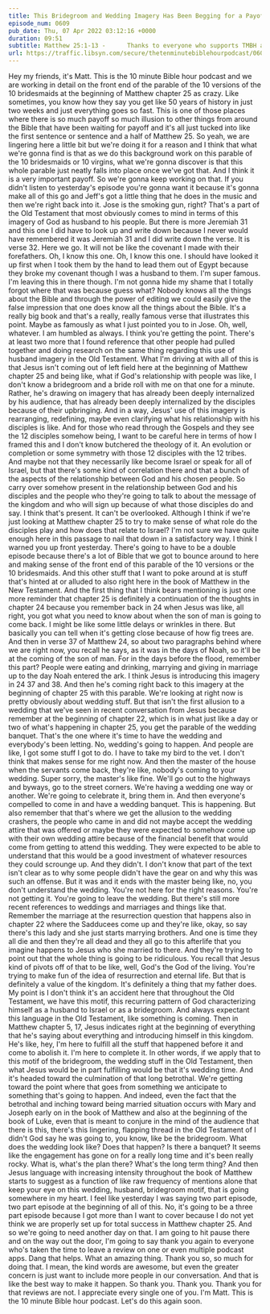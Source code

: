 ```yaml
---
title: This Bridegroom and Wedding Imagery Has Been Begging for a Payoff for Centuries
episode_num: 0609
pub_date: Thu, 07 Apr 2022 03:12:16 +0000
duration: 09:51
subtitle: Matthew 25:1-13 -      Thanks to everyone who supports TMBH at  You're the reason we can all do this together!  Music written and performed by .
url: https://traffic.libsyn.com/secure/thetenminutebiblehourpodcast/0609_-_This_Bridegroom_and_Wedding_Imagery_Has_Been_Begging_for_a_Payoff_for_Centuries.mp3
---
```


 Hey my friends, it's Matt. This is the 10 minute Bible hour podcast and we are working in detail on the front end of the parable of the 10 versions of the 10 bridesmaids at the beginning of Matthew chapter 25 as crazy. Like sometimes, you know how they say you get like 50 years of history in just two weeks and just everything goes so fast. This is one of those places where there is so much payoff so much illusion to other things from around the Bible that have been waiting for payoff and it's all just tucked into like the first sentence or sentence and a half of Matthew 25. So yeah, we are lingering here a little bit but we're doing it for a reason and I think that what we're gonna find is that as we do this background work on this parable of the 10 bridesmaids or 10 virgins, what we're gonna discover is that this whole parable just neatly falls into place once we've got that. And I think it is a very important payoff. So we're gonna keep working on that. If you didn't listen to yesterday's episode you're gonna want it because it's gonna make all of this go and Jeff's got a little thing that he does in the music and then we're right back into it. Jose is the smoking gun, right? That's a part of the Old Testament that most obviously comes to mind in terms of this imagery of God as husband to his people. But there is more Jeremiah 31 and this one I did have to look up and write down because I never would have remembered it was Jeremiah 31 and I did write down the verse. It is verse 32. Here we go. It will not be like the covenant I made with their forefathers. Oh, I know this one. Oh, I know this one. I should have looked it up first when I took them by the hand to lead them out of Egypt because they broke my covenant though I was a husband to them. I'm super famous. I'm leaving this in there though. I'm not gonna hide my shame that I totally forgot where that was because guess what? Nobody knows all the things about the Bible and through the power of editing we could easily give the false impression that one does know all the things about the Bible. It's a really big book and that's a really, really famous verse that illustrates this point. Maybe as famously as what I just pointed you to in Jose. Oh, well, whatever. I am humbled as always. I think you're getting the point. There's at least two more that I found reference that other people had pulled together and doing research on the same thing regarding this use of husband imagery in the Old Testament. What I'm driving at with all of this is that Jesus isn't coming out of left field here at the beginning of Matthew chapter 25 and being like, what if God's relationship with people was like, I don't know a bridegroom and a bride roll with me on that one for a minute. Rather, he's drawing on imagery that has already been deeply internalized by his audience, that has already been deeply internalized by the disciples because of their upbringing. And in a way, Jesus' use of this imagery is rearranging, redefining, maybe even clarifying what his relationship with his disciples is like. And for those who read through the Gospels and they see the 12 disciples somehow being, I want to be careful here in terms of how I framed this and I don't know butchered the theology of it. An evolution or completion or some symmetry with those 12 disciples with the 12 tribes. And maybe not that they necessarily like become Israel or speak for all of Israel, but that there's some kind of correlation there and that a bunch of the aspects of the relationship between God and his chosen people. So carry over somehow present in the relationship between God and his disciples and the people who they're going to talk to about the message of the kingdom and who will sign up because of what those disciples do and say. I think that's present. It can't be overlooked. Although I think if we're just looking at Matthew chapter 25 to try to make sense of what role do the disciples play and how does that relate to Israel? I'm not sure we have quite enough here in this passage to nail that down in a satisfactory way. I think I warned you up front yesterday. There's going to have to be a double episode because there's a lot of Bible that we got to bounce around to here and making sense of the front end of this parable of the 10 versions or the 10 bridesmaids. And this other stuff that I want to poke around at is stuff that's hinted at or alluded to also right here in the book of Matthew in the New Testament. And the first thing that I think bears mentioning is just one more reminder that chapter 25 is definitely a continuation of the thoughts in chapter 24 because you remember back in 24 when Jesus was like, all right, you got what you need to know about when the son of man is going to come back. I might be like some little delays or wrinkles in there. But basically you can tell when it's getting close because of how fig trees are. And then in verse 37 of Matthew 24, so about two paragraphs behind where we are right now, you recall he says, as it was in the days of Noah, so it'll be at the coming of the son of man. For in the days before the flood, remember this part? People were eating and drinking, marrying and giving in marriage up to the day Noah entered the ark. I think Jesus is introducing this imagery in 24 37 and 38. And then he's coming right back to this imagery at the beginning of chapter 25 with this parable. We're looking at right now is pretty obviously about wedding stuff. But that isn't the first allusion to a wedding that we've seen in recent conversation from Jesus because remember at the beginning of chapter 22, which is in what just like a day or two of what's happening in chapter 25, you get the parable of the wedding banquet. That's the one where it's time to have the wedding and everybody's been letting. No, wedding's going to happen. And people are like, I got some stuff I got to do. I have to take my bird to the vet. I don't think that makes sense for me right now. And then the master of the house when the servants come back, they're like, nobody's coming to your wedding. Super sorry, the master's like fine. We'll go out to the highways and byways, go to the street corners. We're having a wedding one way or another. We're going to celebrate it, bring them in. And then everyone's compelled to come in and have a wedding banquet. This is happening. But also remember that that's where we get the allusion to the wedding crashers, the people who came in and did not maybe accept the wedding attire that was offered or maybe they were expected to somehow come up with their own wedding attire because of the financial benefit that would come from getting to attend this wedding. They were expected to be able to understand that this would be a good investment of whatever resources they could scrounge up. And they didn't. I don't know that part of the text isn't clear as to why some people didn't have the gear on and why this was such an offense. But it was and it ends with the master being like, no, you don't understand the wedding. You're not here for the right reasons. You're not getting it. You're going to leave the wedding. But there's still more recent references to weddings and marriages and things like that. Remember the marriage at the resurrection question that happens also in chapter 22 where the Sadducees come up and they're like, okay, so say there's this lady and she just starts marrying brothers. And one is time they all die and then they're all dead and they all go to this afterlife that you imagine happens to Jesus who she married to there. And they're trying to point out that the whole thing is going to be ridiculous. You recall that Jesus kind of pivots off of that to be like, well, God's the God of the living. You're trying to make fun of the idea of resurrection and eternal life. But that is definitely a value of the kingdom. It's definitely a thing that my father does. My point is I don't think it's an accident here that throughout the Old Testament, we have this motif, this recurring pattern of God characterizing himself as a husband to Israel or as a bridegroom. And always expectant this language in the Old Testament, like something is coming. Then in Matthew chapter 5, 17, Jesus indicates right at the beginning of everything that he's saying about everything and introducing himself in this kingdom. He's like, hey, I'm here to fulfill all the stuff that happened before it and come to abolish it. I'm here to complete it. In other words, if we apply that to this motif of the bridegroom, the wedding stuff in the Old Testament, then what Jesus would be in part fulfilling would be that it's wedding time. And it's headed toward the culmination of that long betrothal. We're getting toward the point where that goes from something we anticipate to something that's going to happen. And indeed, even the fact that the betrothal and inching toward being married situation occurs with Mary and Joseph early on in the book of Matthew and also at the beginning of the book of Luke, even that is meant to conjure in the mind of the audience that there is this, there's this lingering, flapping thread in the Old Testament of I didn't God say he was going to, you know, like be the bridegroom. What does the wedding look like? Does that happen? Is there a banquet? It seems like the engagement has gone on for a really long time and it's been really rocky. What is, what's the plan there? What's the long term thing? And then Jesus language with increasing intensity throughout the book of Matthew starts to suggest as a function of like raw frequency of mentions alone that keep your eye on this wedding, husband, bridegroom motif, that is going somewhere in my heart. I feel like yesterday I was saying two part episode, two part episode at the beginning of all of this. No, it's going to be a three part episode because I got more than I want to cover because I do not yet think we are properly set up for total success in Matthew chapter 25. And so we're going to need another day on that. I am going to hit pause there and on the way out the door, I'm going to say thank you again to everyone who's taken the time to leave a review on one or even multiple podcast apps. Dang that helps. What an amazing thing. Thank you so, so much for doing that. I mean, the kind words are awesome, but even the greater concern is just want to include more people in our conversation. And that is like the best way to make it happen. So thank you. Thank you. Thank you for that reviews are not. I appreciate every single one of you. I'm Matt. This is the 10 minute Bible hour podcast. Let's do this again soon.